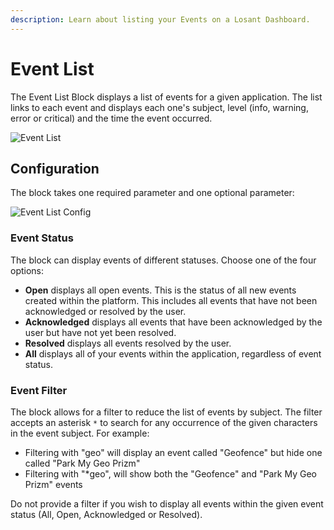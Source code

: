 ```yaml
---
description: Learn about listing your Events on a Losant Dashboard.
---
```


# Event List

The Event List Block displays a list of events for a given application. The list links to each event and displays each one's subject, level (info, warning, error or critical) and the time the event occurred.

![Event List](/images/dashboards/events-example.png "Event List")

## Configuration

The block takes one required parameter and one optional parameter:

![Event List Config](/images/dashboards/events-config.png "Event List Config")

### Event Status

The block can display events of different statuses. Choose one of the four options:

* **Open** displays all open events. This is the status of all new events created within the platform. This includes all events that have not been acknowledged or resolved by the user.
* **Acknowledged** displays all events that have been acknowledged by the user but have not yet been resolved.
* **Resolved** displays all events resolved by the user.
* **All** displays all of your events within the application, regardless of event status.

### Event Filter

The block allows for a filter to reduce the list of events by subject. The filter accepts an asterisk `*` to search for any occurrence of the given characters in the event subject. For example:

* Filtering with "geo" will display an event called "Geofence" but hide one called "Park My Geo Prizm"
* Filtering with "\*geo", will show both the "Geofence" and "Park My Geo Prizm" events

Do not provide a filter if you wish to display all events within the given event status (All, Open, Acknowledged or Resolved).
